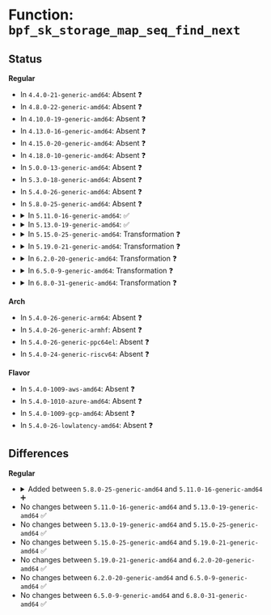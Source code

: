 # Function: <code>bpf_sk_storage_map_seq_find_next</code>

## Status
<b>Regular</b>
<ul>
<li>
In <code>4.4.0-21-generic-amd64</code>: Absent ❓
</li>
<li>
In <code>4.8.0-22-generic-amd64</code>: Absent ❓
</li>
<li>
In <code>4.10.0-19-generic-amd64</code>: Absent ❓
</li>
<li>
In <code>4.13.0-16-generic-amd64</code>: Absent ❓
</li>
<li>
In <code>4.15.0-20-generic-amd64</code>: Absent ❓
</li>
<li>
In <code>4.18.0-10-generic-amd64</code>: Absent ❓
</li>
<li>
In <code>5.0.0-13-generic-amd64</code>: Absent ❓
</li>
<li>
In <code>5.3.0-18-generic-amd64</code>: Absent ❓
</li>
<li>
In <code>5.4.0-26-generic-amd64</code>: Absent ❓
</li>
<li>
In <code>5.8.0-25-generic-amd64</code>: Absent ❓
</li>
<li>
<details>
<summary>In <code>5.11.0-16-generic-amd64</code>: ✅</summary>

```c
struct bpf_local_storage_elem * bpf_sk_storage_map_seq_find_next(struct bpf_iter_seq_sk_storage_map_info * info, struct bpf_local_storage_elem * prev_selem)
```

```json
{
  "name": "bpf_sk_storage_map_seq_find_next",
  "collision_type": "Unique Static",
  "inline_type": "No",
  "funcs": [
    {
      "addr": 18446744071589761760,
      "name": "bpf_sk_storage_map_seq_find_next",
      "external": false,
      "loc": "net/core/bpf_sk_storage.c:730",
      "file": "net/core/bpf_sk_storage.c",
      "inline": "seen, unknown",
      "caller_inline": [],
      "caller_func": [
        "net/core/bpf_sk_storage.c:bpf_sk_storage_map_seq_next",
        "net/core/bpf_sk_storage.c:bpf_sk_storage_map_seq_start"
      ]
    }
  ],
  "symbols": [
    {
      "addr": 18446744071589761760,
      "name": "bpf_sk_storage_map_seq_find_next",
      "section": ".text",
      "bind": "STB_LOCAL",
      "size": 244
    }
  ]
}
```
</details>
</li>
<li>
<details>
<summary>In <code>5.13.0-19-generic-amd64</code>: ✅</summary>

```c
struct bpf_local_storage_elem * bpf_sk_storage_map_seq_find_next(struct bpf_iter_seq_sk_storage_map_info * info, struct bpf_local_storage_elem * prev_selem)
```

```json
{
  "name": "bpf_sk_storage_map_seq_find_next",
  "collision_type": "Unique Static",
  "inline_type": "No",
  "funcs": [
    {
      "addr": 18446744071589665376,
      "name": "bpf_sk_storage_map_seq_find_next",
      "external": false,
      "loc": "net/core/bpf_sk_storage.c:730",
      "file": "net/core/bpf_sk_storage.c",
      "inline": "seen, unknown",
      "caller_inline": [],
      "caller_func": [
        "net/core/bpf_sk_storage.c:bpf_sk_storage_map_seq_next",
        "net/core/bpf_sk_storage.c:bpf_sk_storage_map_seq_start"
      ]
    }
  ],
  "symbols": [
    {
      "addr": 18446744071589665376,
      "name": "bpf_sk_storage_map_seq_find_next",
      "section": ".text",
      "bind": "STB_LOCAL",
      "size": 259
    }
  ]
}
```
</details>
</li>
<li>
<details>
<summary>In <code>5.15.0-25-generic-amd64</code>: Transformation ❓</summary>

```c
struct bpf_local_storage_elem * bpf_sk_storage_map_seq_find_next(struct bpf_iter_seq_sk_storage_map_info * info, struct bpf_local_storage_elem * prev_selem)
```

```json
{
  "name": "bpf_sk_storage_map_seq_find_next",
  "collision_type": "Unique Static",
  "inline_type": "No",
  "funcs": [
    {
      "addr": 0,
      "name": "bpf_sk_storage_map_seq_find_next",
      "external": false,
      "loc": "net/core/bpf_sk_storage.c:729",
      "file": "net/core/bpf_sk_storage.c",
      "inline": "seen, unknown",
      "caller_inline": [],
      "caller_func": [
        "net/core/bpf_sk_storage.c:bpf_sk_storage_map_seq_next",
        "net/core/bpf_sk_storage.c:bpf_sk_storage_map_seq_start"
      ]
    }
  ],
  "symbols": [
    {
      "addr": 18446744071590422208,
      "name": "bpf_sk_storage_map_seq_find_next",
      "section": ".text",
      "bind": "STB_LOCAL",
      "size": 306
    },
    {
      "addr": 18446744071592709041,
      "name": "bpf_sk_storage_map_seq_find_next.cold",
      "section": ".text",
      "bind": "STB_LOCAL",
      "size": 74
    }
  ]
}
```
</details>
</li>
<li>
<details>
<summary>In <code>5.19.0-21-generic-amd64</code>: Transformation ❓</summary>

```c
struct bpf_local_storage_elem * bpf_sk_storage_map_seq_find_next(struct bpf_iter_seq_sk_storage_map_info * info, struct bpf_local_storage_elem * prev_selem)
```

```json
{
  "name": "bpf_sk_storage_map_seq_find_next",
  "collision_type": "Unique Static",
  "inline_type": "No",
  "funcs": [
    {
      "addr": 0,
      "name": "bpf_sk_storage_map_seq_find_next",
      "external": false,
      "loc": "net/core/bpf_sk_storage.c:740",
      "file": "net/core/bpf_sk_storage.c",
      "inline": "seen, unknown",
      "caller_inline": [],
      "caller_func": [
        "net/core/bpf_sk_storage.c:bpf_sk_storage_map_seq_next",
        "net/core/bpf_sk_storage.c:bpf_sk_storage_map_seq_start"
      ]
    }
  ],
  "symbols": [
    {
      "addr": 18446744071592020992,
      "name": "bpf_sk_storage_map_seq_find_next",
      "section": ".text",
      "bind": "STB_LOCAL",
      "size": 340
    },
    {
      "addr": 18446744071594595339,
      "name": "bpf_sk_storage_map_seq_find_next.cold",
      "section": ".text",
      "bind": "STB_LOCAL",
      "size": 68
    }
  ]
}
```
</details>
</li>
<li>
<details>
<summary>In <code>6.2.0-20-generic-amd64</code>: Transformation ❓</summary>

```c
struct bpf_local_storage_elem * bpf_sk_storage_map_seq_find_next(struct bpf_iter_seq_sk_storage_map_info * info, struct bpf_local_storage_elem * prev_selem)
```

```json
{
  "name": "bpf_sk_storage_map_seq_find_next",
  "collision_type": "Unique Static",
  "inline_type": "No",
  "funcs": [
    {
      "addr": 0,
      "name": "bpf_sk_storage_map_seq_find_next",
      "external": false,
      "loc": "net/core/bpf_sk_storage.c:710",
      "file": "net/core/bpf_sk_storage.c",
      "inline": "seen, unknown",
      "caller_inline": [],
      "caller_func": [
        "net/core/bpf_sk_storage.c:bpf_sk_storage_map_seq_next",
        "net/core/bpf_sk_storage.c:bpf_sk_storage_map_seq_start"
      ]
    }
  ],
  "symbols": [
    {
      "addr": 18446744071593836480,
      "name": "bpf_sk_storage_map_seq_find_next",
      "section": ".text",
      "bind": "STB_LOCAL",
      "size": 340
    },
    {
      "addr": 18446744071596332056,
      "name": "bpf_sk_storage_map_seq_find_next.cold",
      "section": ".text",
      "bind": "STB_LOCAL",
      "size": 68
    }
  ]
}
```
</details>
</li>
<li>
<details>
<summary>In <code>6.5.0-9-generic-amd64</code>: Transformation ❓</summary>

```c
struct bpf_local_storage_elem * bpf_sk_storage_map_seq_find_next(struct bpf_iter_seq_sk_storage_map_info * info, struct bpf_local_storage_elem * prev_selem)
```

```json
{
  "name": "bpf_sk_storage_map_seq_find_next",
  "collision_type": "Unique Static",
  "inline_type": "No",
  "funcs": [
    {
      "addr": 0,
      "name": "bpf_sk_storage_map_seq_find_next",
      "external": false,
      "loc": "net/core/bpf_sk_storage.c:708",
      "file": "net/core/bpf_sk_storage.c",
      "inline": "seen, unknown",
      "caller_inline": [],
      "caller_func": [
        "net/core/bpf_sk_storage.c:bpf_sk_storage_map_seq_next",
        "net/core/bpf_sk_storage.c:bpf_sk_storage_map_seq_start"
      ]
    }
  ],
  "symbols": [
    {
      "addr": 18446744071594211008,
      "name": "bpf_sk_storage_map_seq_find_next",
      "section": ".text",
      "bind": "STB_LOCAL",
      "size": 347
    },
    {
      "addr": 18446744071596860843,
      "name": "bpf_sk_storage_map_seq_find_next.cold",
      "section": ".text",
      "bind": "STB_LOCAL",
      "size": 48
    }
  ]
}
```
</details>
</li>
<li>
<details>
<summary>In <code>6.8.0-31-generic-amd64</code>: Transformation ❓</summary>

```c
struct bpf_local_storage_elem * bpf_sk_storage_map_seq_find_next(struct bpf_iter_seq_sk_storage_map_info * info, struct bpf_local_storage_elem * prev_selem)
```

```json
{
  "name": "bpf_sk_storage_map_seq_find_next",
  "collision_type": "Unique Static",
  "inline_type": "No",
  "funcs": [
    {
      "addr": 0,
      "name": "bpf_sk_storage_map_seq_find_next",
      "external": false,
      "loc": "net/core/bpf_sk_storage.c:709",
      "file": "net/core/bpf_sk_storage.c",
      "inline": "seen, unknown",
      "caller_inline": [],
      "caller_func": [
        "net/core/bpf_sk_storage.c:bpf_sk_storage_map_seq_next",
        "net/core/bpf_sk_storage.c:bpf_sk_storage_map_seq_start"
      ]
    }
  ],
  "symbols": [
    {
      "addr": 18446744071595008368,
      "name": "bpf_sk_storage_map_seq_find_next",
      "section": ".text",
      "bind": "STB_LOCAL",
      "size": 347
    },
    {
      "addr": 18446744071597785950,
      "name": "bpf_sk_storage_map_seq_find_next.cold",
      "section": ".text",
      "bind": "STB_LOCAL",
      "size": 48
    }
  ]
}
```
</details>
</li>
</ul>
<b>Arch</b>
<ul>
<li>
In <code>5.4.0-26-generic-arm64</code>: Absent ❓
</li>
<li>
In <code>5.4.0-26-generic-armhf</code>: Absent ❓
</li>
<li>
In <code>5.4.0-26-generic-ppc64el</code>: Absent ❓
</li>
<li>
In <code>5.4.0-24-generic-riscv64</code>: Absent ❓
</li>
</ul>
<b>Flavor</b>
<ul>
<li>
In <code>5.4.0-1009-aws-amd64</code>: Absent ❓
</li>
<li>
In <code>5.4.0-1010-azure-amd64</code>: Absent ❓
</li>
<li>
In <code>5.4.0-1009-gcp-amd64</code>: Absent ❓
</li>
<li>
In <code>5.4.0-26-lowlatency-amd64</code>: Absent ❓
</li>
</ul>

## Differences
<b>Regular</b>
<ul>
<li>
<details>
<summary>Added between <code>5.8.0-25-generic-amd64</code> and <code>5.11.0-16-generic-amd64</code> ➕</summary>

```c
struct bpf_local_storage_elem * bpf_sk_storage_map_seq_find_next(struct bpf_iter_seq_sk_storage_map_info * info, struct bpf_local_storage_elem * prev_selem)
```
</details>
</li>
<li>
No changes between <code>5.11.0-16-generic-amd64</code> and <code>5.13.0-19-generic-amd64</code> ✅
</li>
<li>
No changes between <code>5.13.0-19-generic-amd64</code> and <code>5.15.0-25-generic-amd64</code> ✅
</li>
<li>
No changes between <code>5.15.0-25-generic-amd64</code> and <code>5.19.0-21-generic-amd64</code> ✅
</li>
<li>
No changes between <code>5.19.0-21-generic-amd64</code> and <code>6.2.0-20-generic-amd64</code> ✅
</li>
<li>
No changes between <code>6.2.0-20-generic-amd64</code> and <code>6.5.0-9-generic-amd64</code> ✅
</li>
<li>
No changes between <code>6.5.0-9-generic-amd64</code> and <code>6.8.0-31-generic-amd64</code> ✅
</li>
</ul>
